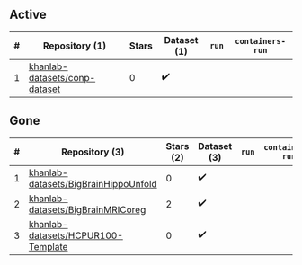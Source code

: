 ## Active
| # | Repository (1) | Stars | Dataset (1) | `run` | `containers-run` |
| --- | --- | --- | --- | --- | --- |
| 1 | [khanlab-datasets/conp-dataset](https://github.com/khanlab-datasets/conp-dataset) | 0 | :heavy_check_mark: |  |  |

## Gone
| # | Repository (3) | Stars (2) | Dataset (3) | `run` | `containers-run` |
| --- | --- | --- | --- | --- | --- |
| 1 | [khanlab-datasets/BigBrainHippoUnfold](https://github.com/khanlab-datasets/BigBrainHippoUnfold) | 0 | :heavy_check_mark: |  |  |
| 2 | [khanlab-datasets/BigBrainMRICoreg](https://github.com/khanlab-datasets/BigBrainMRICoreg) | 2 | :heavy_check_mark: |  |  |
| 3 | [khanlab-datasets/HCPUR100-Template](https://github.com/khanlab-datasets/HCPUR100-Template) | 0 | :heavy_check_mark: |  |  |
